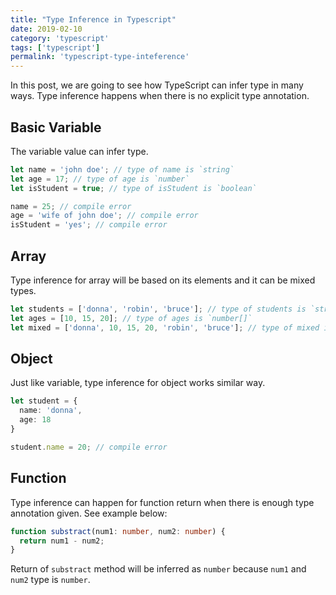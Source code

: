 ```yaml
---
title: "Type Inference in Typescript"
date: 2019-02-10
category: 'typescript'
tags: ['typescript']
permalink: 'typescript-type-inteference'
---
```


In this post, we are going to see how TypeScript can infer type in many ways. Type inference happens when there is no explicit type annotation.

## Basic Variable

The variable value can infer type.

```typescript
let name = 'john doe'; // type of name is `string`
let age = 17; // type of age is `number`
let isStudent = true; // type of isStudent is `boolean`

name = 25; // compile error
age = 'wife of john doe'; // compile error
isStudent = 'yes'; // compile error
```

## Array

Type inference for array will be based on its elements and it can be mixed types.

```typescript
let students = ['donna', 'robin', 'bruce']; // type of students is `string[]`
let ages = [10, 15, 20]; // type of ages is `number[]`
let mixed = ['donna', 10, 15, 20, 'robin', 'bruce']; // type of mixed is `(string|number)[]
```

## Object

Just like variable, type inference for object works similar way.

```typescript
let student = {
  name: 'donna',
  age: 18
}

student.name = 20; // compile error
```

## Function

Type inference can happen for function return when there is enough type annotation given. See example below:

```typescript
function substract(num1: number, num2: number) {
  return num1 - num2;
}
```

Return of <code>substract</code> method will be inferred as <code>number</code> because <code>num1</code> and <code>num2</code> type is <code>number</code>.

